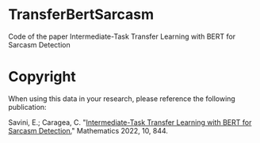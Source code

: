 # TransferBertSarcasm
Code of the paper Intermediate-Task Transfer Learning with BERT for Sarcasm Detection

# Copyright

When using this data in your research, please reference the following publication:

Savini, E.; Caragea, C. "[Intermediate-Task Transfer Learning with BERT for Sarcasm Detection.](https://doi.org/10.3390/math10050844)" Mathematics 2022, 10, 844.
